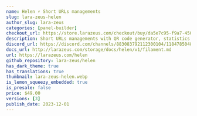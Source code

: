 ```yaml
---
name: Helen ⚡️ Short URLs managements
slug: lara-zeus-helen
author_slug: lara-zeus
categories: [panel-builder]
checkout_url: https://store.larazeus.com/checkout/buy/da5e7c95-f9a7-4502-b494-5b2152df1949?embed=1&logo=0
description: Short URLs managements with QR code generator, statistics and custom actions
discord_url: https://discord.com/channels/883083792112300104/1184785048210264125
docs_url: http://larazeus.com/storage/docs/helen/v1/filament.md
url: https://larazeus.com/helen
github_repository: lara-zeus/helen
has_dark_theme: true
has_translations: true
thumbnail: lara-zeus-helen.webp
is_lemon_squeezy_embedded: true
is_presale: false
price: $49.00
versions: [3]
publish_date: 2023-12-01
---
```

